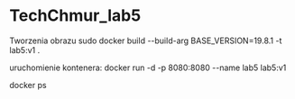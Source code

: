 # TechChmur_lab5

Tworzenia obrazu
sudo docker build --build-arg BASE_VERSION=19.8.1 -t lab5:v1 .

uruchomienie kontenera:
docker run -d -p 8080:8080 --name lab5 lab5:v1


docker ps
